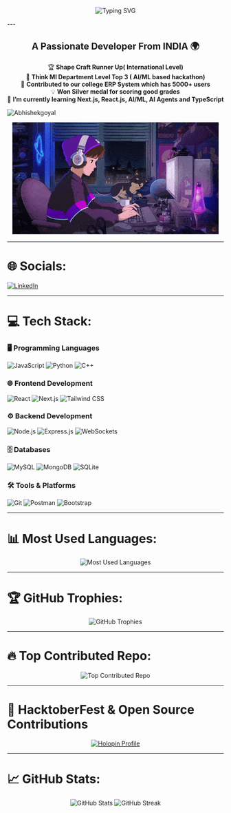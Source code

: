 <p align="center">
  <img src="https://readme-typing-svg.herokuapp.com?size=24&color=00FF00&center=true&vCenter=true&width=500&lines=AI/ML+Enthusiast;Blockchain+Learner;Hi!+There+👋&font=Montserrat" alt="Typing SVG">
</p>
---
<h2 align="center"> A Passionate Developer From INDIA 🌍</h2>

<p align="center">
🏆 <b>Shape Craft Runner Up( International Level)</b> <br>
🥉 <b>Think Ml Department Level Top 3 ( AI/ML based hackathon)</b> <br>
🥇 <b>Contributed to our college ERP System which has 5000+ users</b> <br>
💡 <b>Won Silver medal for scoring good grades</b><br>
🚀 <b>I’m currently learning Next.js, React.js, AI/ML, AI Agents and TypeScript</b><br>
</p>
<p align="left"> <img src="https://komarev.com/ghpvc/?username=Abhishekgoyal007&label=Profile%20views&color=265cfd&style=flat" alt="Abhishekgoyal" /> </p>

<div align="center">
 <img src="https://github.com/AayushKarwa/AayushKarwa/blob/main/assests/coding.gif" alt="Coding GIF" />

</div>

---
  
# 🌐 Socials: 
  
[![LinkedIn](https://img.shields.io/badge/LinkedIn-0077B5?style=for-the-badge&logo=linkedin&logoColor=white)](https://www.linkedin.com/in/abhishek-goyal-00b713208/)

---

# 💻 Tech Stack:

### 🖥️ Programming Languages
![JavaScript](https://img.shields.io/badge/-JavaScript-F7DF1E?style=for-the-badge&logo=javascript&logoColor=black)
![Python](https://img.shields.io/badge/-Python-3776AB?style=for-the-badge&logo=python&logoColor=white)
![C++](https://img.shields.io/badge/-C++-00599C?style=for-the-badge&logo=cplusplus&logoColor=white)

### 🌐 Frontend Development
![React](https://img.shields.io/badge/-React-61DAFB?style=for-the-badge&logo=react&logoColor=black)
![Next.js](https://img.shields.io/badge/-Next.js-000000?style=for-the-badge&logo=nextdotjs&logoColor=white)
![Tailwind CSS](https://img.shields.io/badge/-TailwindCSS-38B2AC?style=for-the-badge&logo=tailwind-css&logoColor=white)

### ⚙️ Backend Development
![Node.js](https://img.shields.io/badge/-Node.js-339933?style=for-the-badge&logo=node.js&logoColor=white)
![Express.js](https://img.shields.io/badge/-Express.js-000000?style=for-the-badge&logo=express&logoColor=white)
![WebSockets](https://img.shields.io/badge/-WebSockets-009688?style=for-the-badge&logo=websocket&logoColor=white)

### 🗄️ Databases
![MySQL](https://img.shields.io/badge/-MySQL-4479A1?style=for-the-badge&logo=mysql&logoColor=white)
![MongoDB](https://img.shields.io/badge/-MongoDB-4EA94B?style=for-the-badge&logo=mongodb&logoColor=white)
![SQLite](https://img.shields.io/badge/-SQLite-003B57?style=for-the-badge&logo=sqlite&logoColor=white)

### 🛠 Tools & Platforms
![Git](https://img.shields.io/badge/-Git-F05032?style=for-the-badge&logo=git&logoColor=white)
![Postman](https://img.shields.io/badge/-Postman-FF6C37?style=for-the-badge&logo=postman&logoColor=white)
![Bootstrap](https://img.shields.io/badge/-Bootstrap-7952B3?style=for-the-badge&logo=bootstrap&logoColor=white)

---

# 📊 Most Used Languages:
<p align="center">
<img src="https://github-readme-stats.vercel.app/api/top-langs/?username=Abhishekgoyal007&layout=compact&theme=radical" alt="Most Used Languages">
</p>

---

# 🏆 GitHub Trophies:
<p align="center">
<img src="https://github-profile-trophy.vercel.app/?username=Abhishekgoyal007&theme=radical&margin-w=15&margin-h=15" alt="GitHub Trophies">
</p>

---

# 🔥 Top Contributed Repo:
<p align="center">
<img src="https://github-contributor-stats.vercel.app/api?username=Abhishekgoyal007&limit=5&theme=radical" alt="Top Contributed Repo">
</p>

---

# 🎃 HacktoberFest & Open Source Contributions

<div align="center">
  
[![Holopin Profile](https://holopin.me/abhishekgoyal007)](https://holopin.io/@abhishekgoyal007)

</div>

---

# 📈 GitHub Stats:

<p align="center">
<img src="https://github-readme-stats.vercel.app/api?username=Abhishekgoyal007&show_icons=true&theme=radical" alt="GitHub Stats">
<img src="https://streak-stats.demolab.com/?user=Abhishekgoyal007&theme=radical" alt="GitHub Streak">
</p>
